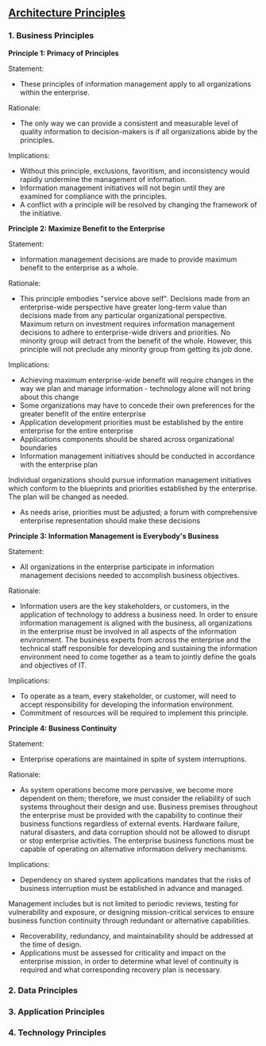 ## [Architecture Principles](pre.html)

### 1. Business Principles

   **Principle 1: Primacy of Principles**
   
   Statement:
   - These principles of information management apply to all organizations within the enterprise.
   
   Rationale:
   - The only way we can provide a consistent and measurable level of quality information to decision-makers is if all organizations abide by the principles.
   
   Implications:
   - Without this principle, exclusions, favoritism, and inconsistency would rapidly undermine the management of information.
   - Information management initiatives will not begin until they are examined for compliance with the principles.
   - A conflict with a principle will be resolved by changing the framework of the initiative.

   
   **Principle 2: Maximize  Benefit to the Enterprise**
   
   Statement:
   - Information management decisions are made to provide maximum benefit to the enterprise as a whole.
   
   Rationale:
   - This principle embodies "service above self". Decisions made from an enterprise-wide perspective have greater long-term value than decisions made from any particular organizational perspective. Maximum return on investment requires information management decisions to adhere to enterprise-wide drivers and priorities. No minority group will detract from the benefit of the whole. However, this principle will not preclude any minority group from getting its job done.
   
   Implications:
   - Achieving maximum enterprise-wide benefit will require changes in the way we plan and manage information - technology alone will not bring about this change
   - Some organizations may have to concede their own preferences for the greater benefit of the entire enterprise
   - Application development priorities must be established by the entire enterprise for the entire enterprise
   - Applications components should be shared across organizational boundaries
   - Information management initiatives should be conducted in accordance with the enterprise plan 
   
   Individual organizations should pursue information management initiatives which conform to the blueprints and priorities established by the enterprise. The plan will be changed as needed.
   
   - As needs arise, priorities must be adjusted; a forum with comprehensive enterprise representation should make these decisions
   
   **Principle 3: Information Management is Everybody's Business**
   
   Statement:
   - All organizations in the enterprise participate in information management decisions needed to accomplish business objectives.
   
   Rationale:
   - Information users are the key stakeholders, or customers, in the application of technology to address a business need. In order to ensure information management is aligned with the business, all organizations in the enterprise must be involved in all aspects of the information environment. The business experts from across the enterprise and the technical staff responsible for developing and sustaining the information environment need to come together as a team to jointly define the goals and objectives of IT.
   
   Implications:
   - To operate as a team, every stakeholder, or customer, will need to accept responsibility for developing the information environment.
   - Commitment of resources will be required to implement this principle.
   
   **Principle 4: Business Continuity**
   
   Statement:
   - Enterprise operations are maintained in spite of system interruptions.
   
   Rationale:
   - As system operations become more pervasive, we become more dependent on them; therefore, we must consider the reliability of such systems throughout their design and use. Business premises throughout the enterprise must be provided with the capability to continue their business functions regardless of external events. Hardware failure, natural disasters, and data corruption should not be allowed to disrupt or stop enterprise activities. The enterprise business functions must be capable of operating on alternative information delivery mechanisms.
   
   Implications:
   - Dependency on shared system applications mandates that the risks of business interruption must be established in advance and managed.
  
  Management includes but is not limited to periodic reviews, testing for vulnerability and exposure, or designing mission-critical services to ensure business function continuity through redundant or alternative capabilities.
  
   - Recoverability, redundancy, and maintainability should be addressed at the time of design.
   - Applications must be assessed for criticality and impact on the enterprise mission, in order to determine what level of continuity is required and what corresponding recovery plan is necessary.
   
   
   
   
   

### 2. Data Principles

### 3. Application Principles

### 4. Technology Principles
